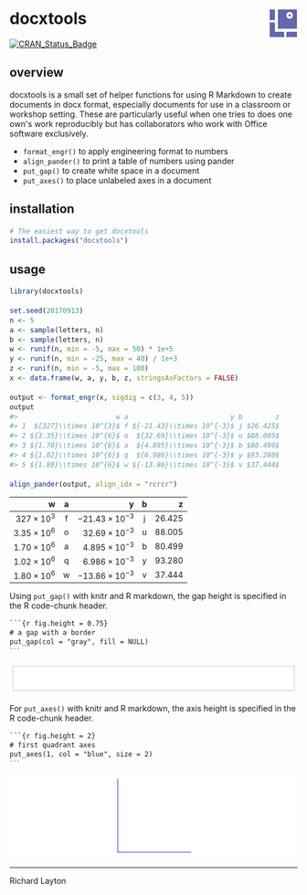 
docxtools <img src="man/figures/logo.png" align="right" />
==========================================================

[![CRAN\_Status\_Badge](http://www.r-pkg.org/badges/version/docxtools)](http://cran.r-project.org/package=docxtools)

overview
--------

docxtools is a small set of helper functions for using R Markdown to create documents in docx format, especially documents for use in a classroom or workshop setting. These are particularly useful when one tries to does one own's work reproducibly but has collaborators who work with Office software exclusively.

-   `format_engr()` to apply engineering format to numbers
-   `align_pander()` to print a table of numbers using pander
-   `put_gap()` to create white space in a document
-   `put_axes()` to place unlabeled axes in a document

installation
------------

``` r
# The easiest way to get docxtools
install.packages("docxtools")
```

usage
-----

``` r
library(docxtools)

set.seed(20170913)
n <- 5
a <- sample(letters, n)
b <- sample(letters, n)
w <- runif(n, min = -5, max = 50) * 1e+5
y <- runif(n, min = -25, max = 40) / 1e+3
z <- runif(n, min = -5, max = 100)
x <- data.frame(w, a, y, b, z, stringsAsFactors = FALSE)

output <- format_engr(x, sigdig = c(3, 4, 5))
output
#>                        w a                         y b        z
#> 1  ${327}\\times 10^{3}$ f ${-21.43}\\times 10^{-3}$ j $26.425$
#> 2 ${3.35}\\times 10^{6}$ o  ${32.69}\\times 10^{-3}$ u $88.005$
#> 3 ${1.70}\\times 10^{6}$ a  ${4.895}\\times 10^{-3}$ b $80.499$
#> 4 ${1.02}\\times 10^{6}$ q  ${6.986}\\times 10^{-3}$ y $93.280$
#> 5 ${1.80}\\times 10^{6}$ w ${-13.86}\\times 10^{-3}$ v $37.444$

align_pander(output, align_idx = "rcrcr")
```

|                      w|  a  |                         y|  b  |       z|
|----------------------:|:---:|-------------------------:|:---:|-------:|
|   327 × 10<sup>3</sup>|  f  |  −21.43 × 10<sup>−3</sup>|  j  |  26.425|
|  3.35 × 10<sup>6</sup>|  o  |   32.69 × 10<sup>−3</sup>|  u  |  88.005|
|  1.70 × 10<sup>6</sup>|  a  |   4.895 × 10<sup>−3</sup>|  b  |  80.499|
|  1.02 × 10<sup>6</sup>|  q  |   6.986 × 10<sup>−3</sup>|  y  |  93.280|
|  1.80 × 10<sup>6</sup>|  w  |  −13.86 × 10<sup>−3</sup>|  v  |  37.444|

Using `put_gap()` with knitr and R markdown, the gap height is specified in the R code-chunk header.

<pre class="r"><code>```{r fig.height = 0.75}
# a gap with a border
put_gap(col = "gray", fill = NULL)
<code>```</code></code></pre>
![](images/README-unnamed-chunk-4-1.png)

For `put_axes()` with knitr and R markdown, the axis height is specified in the R code-chunk header.

<pre class="r"><code>```{r fig.height = 2}
# first quadrant axes
put_axes(1, col = "blue", size = 2)
<code>```</code></code></pre>
![](images/README-unnamed-chunk-5-1.png)

------------------------------------------------------------------------

Richard Layton
